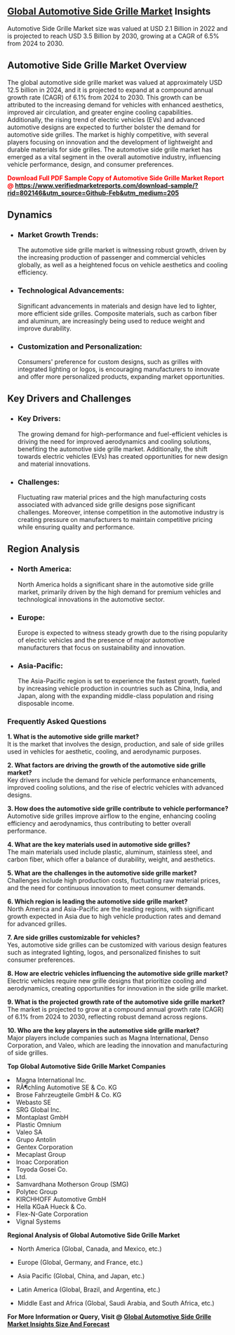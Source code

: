 <h2><a href="https://www.verifiedmarketreports.com/download-sample/?rid=802146&amp;utm_source=Github&amp;utm_medium=205" target="_blank">Global Automotive Side Grille Market</a> Insights</h2><p>Automotive Side Grille Market size was valued at USD 2.1 Billion in 2022 and is projected to reach USD 3.5 Billion by 2030, growing at a CAGR of 6.5% from 2024 to 2030.</p><p> <h2>Automotive Side Grille Market Overview</h2> <p>The global automotive side grille market was valued at approximately USD 12.5 billion in 2024, and it is projected to expand at a compound annual growth rate (CAGR) of 6.1% from 2024 to 2030. This growth can be attributed to the increasing demand for vehicles with enhanced aesthetics, improved air circulation, and greater engine cooling capabilities. Additionally, the rising trend of electric vehicles (EVs) and advanced automotive designs are expected to further bolster the demand for automotive side grilles. The market is highly competitive, with several players focusing on innovation and the development of lightweight and durable materials for side grilles. The automotive side grille market has emerged as a vital segment in the overall automotive industry, influencing vehicle performance, design, and consumer preferences.</p> <p><strong><p><span class=""><span style="color: #ff0000;"><strong>Download Full PDF Sample Copy of Automotive Side Grille Market Report</strong> @ </span><a href="https://www.verifiedmarketreports.com/download-sample/?rid=802146&amp;utm_source=Github-Feb&amp;utm_medium=205" target="_blank">https://www.verifiedmarketreports.com/download-sample/?rid=802146&amp;utm_source=Github-Feb&amp;utm_medium=205</a></span></p></strong></p> <h2>Dynamics</h2> <ul> <li><h3>Market Growth Trends:</h3> The automotive side grille market is witnessing robust growth, driven by the increasing production of passenger and commercial vehicles globally, as well as a heightened focus on vehicle aesthetics and cooling efficiency.</li> <li><h3>Technological Advancements:</h3> Significant advancements in materials and design have led to lighter, more efficient side grilles. Composite materials, such as carbon fiber and aluminum, are increasingly being used to reduce weight and improve durability.</li> <li><h3>Customization and Personalization:</h3> Consumers' preference for custom designs, such as grilles with integrated lighting or logos, is encouraging manufacturers to innovate and offer more personalized products, expanding market opportunities.</li> </ul> <h2>Key Drivers and Challenges</h2> <ul> <li><h3>Key Drivers:</h3> The growing demand for high-performance and fuel-efficient vehicles is driving the need for improved aerodynamics and cooling solutions, benefiting the automotive side grille market. Additionally, the shift towards electric vehicles (EVs) has created opportunities for new design and material innovations.</li> <li><h3>Challenges:</h3> Fluctuating raw material prices and the high manufacturing costs associated with advanced side grille designs pose significant challenges. Moreover, intense competition in the automotive industry is creating pressure on manufacturers to maintain competitive pricing while ensuring quality and performance.</li> </ul> <h2>Region Analysis</h2> <ul> <li><h3>North America:</h3> North America holds a significant share in the automotive side grille market, primarily driven by the high demand for premium vehicles and technological innovations in the automotive sector.</li> <li><h3>Europe:</h3> Europe is expected to witness steady growth due to the rising popularity of electric vehicles and the presence of major automotive manufacturers that focus on sustainability and innovation.</li> <li><h3>Asia-Pacific:</h3> The Asia-Pacific region is set to experience the fastest growth, fueled by increasing vehicle production in countries such as China, India, and Japan, along with the expanding middle-class population and rising disposable income.</li> </ul> <h3>Frequently Asked Questions</h3> <p><strong>1. What is the automotive side grille market?</strong><br> It is the market that involves the design, production, and sale of side grilles used in vehicles for aesthetic, cooling, and aerodynamic purposes.</p> <p><strong>2. What factors are driving the growth of the automotive side grille market?</strong><br> Key drivers include the demand for vehicle performance enhancements, improved cooling solutions, and the rise of electric vehicles with advanced designs.</p> <p><strong>3. How does the automotive side grille contribute to vehicle performance?</strong><br> Automotive side grilles improve airflow to the engine, enhancing cooling efficiency and aerodynamics, thus contributing to better overall performance.</p> <p><strong>4. What are the key materials used in automotive side grilles?</strong><br> The main materials used include plastic, aluminum, stainless steel, and carbon fiber, which offer a balance of durability, weight, and aesthetics.</p> <p><strong>5. What are the challenges in the automotive side grille market?</strong><br> Challenges include high production costs, fluctuating raw material prices, and the need for continuous innovation to meet consumer demands.</p> <p><strong>6. Which region is leading the automotive side grille market?</strong><br> North America and Asia-Pacific are the leading regions, with significant growth expected in Asia due to high vehicle production rates and demand for advanced grilles.</p> <p><strong>7. Are side grilles customizable for vehicles?</strong><br> Yes, automotive side grilles can be customized with various design features such as integrated lighting, logos, and personalized finishes to suit consumer preferences.</p> <p><strong>8. How are electric vehicles influencing the automotive side grille market?</strong><br> Electric vehicles require new grille designs that prioritize cooling and aerodynamics, creating opportunities for innovation in the side grille market.</p> <p><strong>9. What is the projected growth rate of the automotive side grille market?</strong><br> The market is projected to grow at a compound annual growth rate (CAGR) of 6.1% from 2024 to 2030, reflecting robust demand across regions.</p> <p><strong>10. Who are the key players in the automotive side grille market?</strong><br> Major players include companies such as Magna International, Denso Corporation, and Valeo, which are leading the innovation and manufacturing of side grilles.</p> </p><p><strong>Top Global Automotive Side Grille Market Companies</strong></p><div data-test-id=""><p><li>Magna International Inc.</li><li> RÃ¶chling Automotive SE & Co. KG</li><li> Brose Fahrzeugteile GmbH & Co. KG</li><li> Webasto SE</li><li> SRG Global Inc.</li><li> Montaplast GmbH</li><li> Plastic Omnium</li><li> Valeo SA</li><li> Grupo Antolin</li><li> Gentex Corporation</li><li> Mecaplast Group</li><li> Inoac Corporation</li><li> Toyoda Gosei Co.</li><li> Ltd.</li><li> Samvardhana Motherson Group (SMG)</li><li> Polytec Group</li><li> KIRCHHOFF Automotive GmbH</li><li> Hella KGaA Hueck & Co.</li><li> Flex-N-Gate Corporation</li><li> Vignal Systems</li></p><div><strong>Regional Analysis of&nbsp;Global Automotive Side Grille Market</strong></div><ul><li dir="ltr"><p dir="ltr">North America&nbsp;(Global, Canada, and Mexico, etc.)</p></li><li dir="ltr"><p dir="ltr">Europe (Global, Germany, and France, etc.)</p></li><li dir="ltr"><p dir="ltr">Asia Pacific&nbsp;(Global, China, and Japan, etc.)</p></li><li dir="ltr"><p dir="ltr">Latin America&nbsp;(Global, Brazil, and Argentina, etc.)</p></li><li dir="ltr">Middle East and Africa&nbsp;(Global, Saudi Arabia, and South Africa, etc.)</li></ul><p><strong>For More Information or Query, Visit @&nbsp;</strong><strong><a href="https://www.verifiedmarketreports.com/product/automotive-side-grille-market/?utm_source=Github&amp;utm_medium=205" target="_blank">Global Automotive Side Grille Market Insights Size And Forecast</a></strong></p></div>

